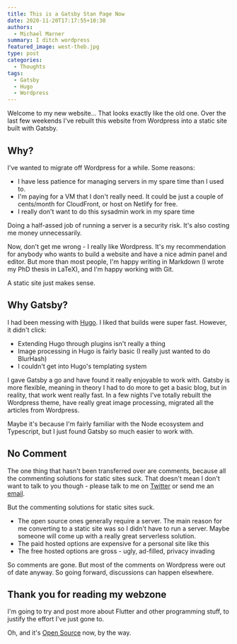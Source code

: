 ```yaml
---
title: This is a Gatsby Stan Page Now
date: 2020-11-20T17:17:55+10:30
authors:
  - Michael Marner
summary: I ditch wordpress
featured_image: west-theb.jpg
type: post
categories:
  - Thoughts
tags:
  - Gatsby
  - Hugo
  - Wordpress
---
```


Welcome to my new website... That looks exactly like the old one. Over the last few weekends I've rebuilt this website from Wordpress into a static site built with Gatsby.

## Why?

I've wanted to migrate off Wordpress for a while. Some reasons:

- I have less patience for managing servers in my spare time than I used to.
- I'm paying for a VM that I don't really need. It could be just a couple of cents/month for CloudFront, or host on Netlify for free.
- I really don't want to do this sysadmin work in my spare time

Doing a half-assed job of running a server is a security risk. It's also costing me money unnecessarily.

Now, don't get me wrong - I really like Wordpress. It's my recommendation for anybody who wants to build a website and have a nice admin panel and editor. But more than most people, I'm happy writing in Markdown (I wrote my PhD thesis in LaTeX), and I'm happy working with Git.

A static site just makes sense.

## Why Gatsby?

I had been messing with [Hugo](https://gohugo.io). I liked that builds were super fast. However, it didn't click:

- Extending Hugo through plugins isn't really a thing
- Image processing in Hugo is fairly basic (I really just wanted to do BlurHash)
- I couldn't get into Hugo's templating system

I gave Gatsby a go and have found it really enjoyable to work with. Gatsby is more flexible, meaning in theory I had to do more to get a basic blog, but in reality, that work went really fast. In a few nights I've totally rebuilt the Wordpress theme, have really great image processing, migrated all the articles from Wordpress.

Maybe it's because I'm fairly familiar with the Node ecosystem and Typescript, but I just found Gatsby so much easier to work with.

## No Comment

The one thing that hasn't been transferred over are comments, because all the commenting solutions for static sites suck. That doesn't mean I don't want to talk to you though - please talk to me on [Twitter](https://twitter.com/MichaelMarner) or send me an [email](mailto:marner@hey.com).

But the commenting solutions for static sites suck.

- The open source ones generally require a server. The main reason for me converting to a static site was so I didn't have to run a server. Maybe someone will come up with a really great serverless solution.
- The paid hosted options are expensive for a personal site like this
- The free hosted options are gross - ugly, ad-filled, privacy invading

So comments are gone. But most of the comments on Wordpress were out of date anyway. So going forward, discussions can happen elsewhere.

## Thank you for reading my webzone

I'm going to try and post more about Flutter and other programming stuff, to justify the effort I've just gone to.

Oh, and it's [Open Source](https://github.com/MichaelMarner/michaelmarner.com) now, by the way.

